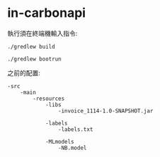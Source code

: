 # in-carbonapi
執行須在終端機輸入指令:

    ./gredlew build

    ./gredlew bootrun
    
之前的配置:

    -src
        -main
            -resources
                -libs
                    -invoice_1114-1.0-SNAPSHOT.jar
                
                -labels
                    -labels.txt
                
                -MLmodels
                    -NB.model
